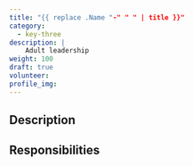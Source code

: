 ```yaml
---
title: "{{ replace .Name "-" " " | title }}"
category: 
  - key-three
description: |
    Adult leadership
weight: 100
draft: true
volunteer: 
profile_img: 
---
```


## Description

## Responsibilities

